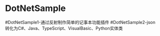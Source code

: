 # DotNetSample
#DotNetSample1-通过反射制作简单的记事本功能插件
#DotNetSample2-json转化为C#、Java、TypeScript、VisualBasic、Python实体类
